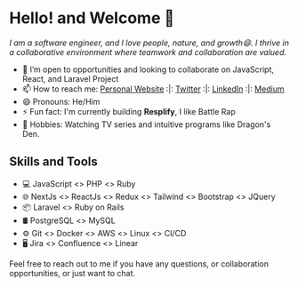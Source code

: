 # Hello! and Welcome 👋 
*I am a software engineer, and I love people, nature, and growth😄. I thrive in a collaborative environment where teamwork and collaboration are valued.*

- 🤔 I’m open to opportunities and looking to collaborate on JavaScript, React, and Laravel Project
- 📫 How to reach me: [Personal Website](https://www.mrprotocoll.me) :|: [Twitter](https://twitter.com/dprotocoll) :|:  [LinkedIn](https://www.linkedin.com/in/mrprotocoll) :|:  [Medium](https://medium.com/@mrprotocoll)
- 😄 Pronouns: He/Him
- ⚡ Fun fact: I'm currently building **Resplify**, I like Battle Rap
-  🌱 Hobbies: Watching TV series and intuitive programs like Dragon's Den.

## Skills and Tools

- 💻 JavaScript <> PHP <> Ruby
- 🌐 NextJs <> ReactJs <> Redux <> Tailwind <> Bootstrap <> JQuery
- 📦 Laravel <> Ruby on Rails
- 🛢️ PostgreSQL <> MySQL
- ⚙️ Git <> Docker <> AWS <> Linux <> CI/CD
- 🖥️ Jira <> Confluence <> Linear

Feel free to reach out to me if you have any questions, or collaboration opportunities, or just want to chat.
